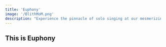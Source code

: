 ```yaml
---
title: 'Euphony'
image: '/BlithMoM.png'
description: "Experience the pinnacle of solo singing at our mesmerizing event! Unleash the power of individual voices, captivating the audience with unforgettable performances."
---
```


## This is Euphony